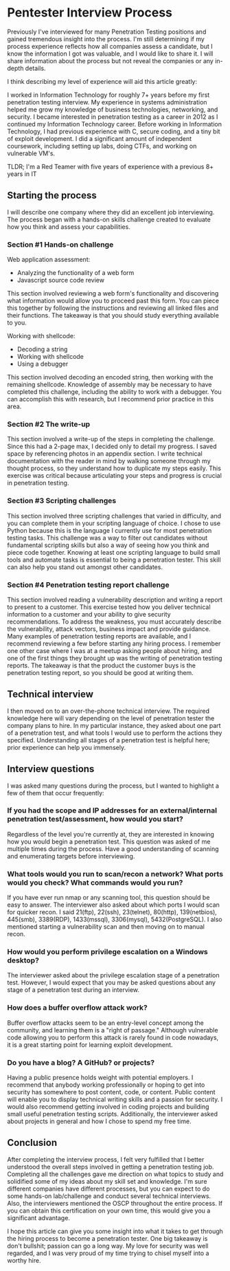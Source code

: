 # Pentester Interview Process

Previously I've interviewed for many Penetration Testing positions and gained tremendous insight into the process. I'm still determining if my process experience reflects how all companies assess a candidate, but I know the information I got was valuable, and I would like to share it. I will share information about the process but not reveal the companies or any in-depth details.

I think describing my level of experience will aid this article greatly:

I worked in Information Technology for roughly 7+ years before my first penetration testing interview. My experience in systems administration helped me grow my knowledge of business technologies, networking, and security. I became interested in penetration testing as a career in 2012 as I continued my Information Technology career. Before working in Information Technology, I had previous experience with C, secure coding, and a tiny bit of exploit development. I did a significant amount of independent coursework, including setting up labs, doing CTFs, and working on vulnerable VM's. 

TLDR; I'm a Red Teamer with five years of experience with a previous 8+ years in IT

## Starting the process

I will describe one company where they did an excellent job interviewing. The process began with a hands-on skills challenge created to evaluate how you think and assess your capabilities. 


### Section #1 Hands-on challenge

Web application assessment:
* Analyzing the functionality of a web form
* Javascript source code review

This section involved reviewing a web form's functionality and discovering what information would allow you to proceed past this form. You can piece this together by following the instructions and reviewing all linked files and their functions. The takeaway is that you should study everything available to you.

Working with shellcode:
* Decoding a string
* Working with shellcode
* Using a debugger

This section involved decoding an encoded string, then working with the remaining shellcode. Knowledge of assembly may be necessary to have completed this challenge, including the ability to work with a debugger. You can accomplish this with research, but I recommend prior practice in this area.

### Section #2 The write-up

This section involved a write-up of the steps in completing the challenge. Since this had a 2-page max, I decided only to detail my progress. I saved space by referencing photos in an appendix section. I write technical documentation with the reader in mind by walking someone through my thought process, so they understand how to duplicate my steps easily. This exercise was critical because articulating your steps and progress is crucial in penetration testing.

### Section #3 Scripting challenges

This section involved three scripting challenges that varied in difficulty, and you can complete them in your scripting language of choice. I chose to use Python because this is the language I currently use for most penetration testing tasks. This challenge was a way to filter out candidates without fundamental scripting skills but also a way of seeing how you think and piece code together. Knowing at least one scripting language to build small tools and automate tasks is essential to being a penetration tester. This skill can also help you stand out amongst other candidates.

### Section #4 Penetration testing report challenge

This section involved reading a vulnerability description and writing a report to present to a customer. This exercise tested how you deliver technical information to a customer and your ability to give security recommendations. To address the weakness, you must accurately describe the vulnerability, attack vectors, business impact and provide guidance. Many examples of penetration testing reports are available, and I recommend reviewing a few before starting any hiring process. I remember one other case where I was at a meetup asking people about hiring, and one of the first things they brought up was the writing of penetration testing reports. The takeaway is that the product the customer buys is the penetration testing report, so you should be good at writing them.

## Technical interview
I then moved on to an over-the-phone technical interview. The required knowledge here will vary depending on the level of penetration tester the company plans to hire. In my particular instance, they asked about one part of a penetration test, and what tools I would use to perform the actions they specified. Understanding all stages of a penetration test is helpful here; prior experience can help you immensely.

## Interview questions
I was asked many questions during the process, but I wanted to highlight a few of them that occur frequently:

### If you had the scope and IP addresses for an external/internal penetration test/assessment, how would you start?

Regardless of the level you're currently at, they are interested in knowing how you would begin a penetration test. This question was asked of me multiple times during the process. Have a good understanding of scanning and enumerating targets before interviewing.

### What tools would you run to scan/recon a network? What ports would you check? What commands would you run?

If you have ever run nmap or any scanning tool, this question should be easy to answer. The interviewer also asked about which ports I would scan for quicker recon. I said 21(ftp), 22(ssh), 23(telnet), 80(http), 139(netbios), 445(smb), 3389(RDP), 1433(mssql), 3306(mysql), 5432(PostgreSQL). I also mentioned starting a vulnerability scan and then moving on to manual recon.

### How would you perform privilege escalation on a Windows desktop?

The interviewer asked about the privilege escalation stage of a penetration test. However, I would expect that you may be asked questions about any stage of a penetration test during an interview.

### How does a buffer overflow attack work?

Buffer overflow attacks seem to be an entry-level concept among the community, and learning them is a "right of passage." Although vulnerable code allowing you to perform this attack is rarely found in code nowadays, it is a great starting point for learning exploit development.

### Do you have a blog? A GitHub? or projects?

Having a public presence holds weight with potential employers. I recommend that anybody working professionally or hoping to get into security has somewhere to post content, code, or content. Public content will enable you to display technical writing skills and a passion for security. I would also recommend getting involved in coding projects and building small useful penetration testing scripts. Additionally, the interviewer asked about projects in general and how I chose to spend my free time.

## Conclusion
After completing the interview process, I felt very fulfilled that I better understood the overall steps involved in getting a penetration testing job. Completing all the challenges gave me direction on what topics to study and solidified some of my ideas about my skill set and knowledge. I'm sure different companies have different processes, but you can expect to do some hands-on lab/challenge and conduct several technical interviews. Also, the interviewers mentioned the OSCP throughout the entire process. If you can obtain this certification on your own time, this would give you a significant advantage.

I hope this article can give you some insight into what it takes to get through the hiring process to become a penetration tester. One big takeaway is don't bullshit; passion can go a long way. My love for security was well regarded, and I was very proud of my time trying to chisel myself into a worthy hire.
